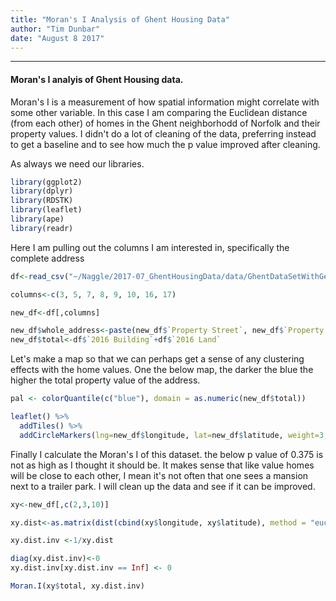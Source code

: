 ```yaml
---
title: "Moran's I Analysis of Ghent Housing Data"
author: "Tim Dunbar"
date: "August 8 2017"
---
```

---------------
#### Moran's I analyis of Ghent Housing data.

Moran's I is a measurement of how spatial information might correlate with some other variable.  In this case I am comparing the Euclidean distance (from each other) of homes in the Ghent neighborhodd of Norfolk and their property values.  I didn't do a lot of cleaning of the data, preferring instead to get a baseline and to see how much the p value improved after cleaning.

As always we need our libraries.
``` r
library(ggplot2)
library(dplyr)
library(RDSTK)
library(leaflet)
library(ape)
library(readr)
```
Here I am pulling out the columns I am interested in, specifically the complete address
``` r
df<-read_csv("~/Naggle/2017-07_GhentHousingData/data/GhentDataSetWithGeo.csv")

columns<-c(3, 5, 7, 8, 9, 10, 16, 17)

new_df<-df[,columns]

new_df$whole_address<-paste(new_df$`Property Street`, new_df$`Property City`, new_df$`Property State`, new_df$`Property Zip`)
new_df$total<-df$`2016 Building`+df$`2016 Land`
```
Let's make a map so that we can perhaps get a sense of any clustering effects with the home values.  One the below map, the darker the blue the higher the total property value of the address.
``` r
pal <- colorQuantile(c("blue"), domain = as.numeric(new_df$total))

leaflet() %>%
  addTiles() %>%
  addCircleMarkers(lng=new_df$longitude, lat=new_df$latitude, weight=3, radius=3, opacity=.2, color=pal)
```


Finally I calculate the Moran's I of this dataset.  the below p value of 0.375 is not as high as I thought it should be.  It makes sense that like value homes will be close to each other, I mean it's not often that one sees a mansion next to a trailer park.  I will clean up the data and see if it can be improved.


``` r
xy<-new_df[,c(2,3,10)]

xy.dist<-as.matrix(dist(cbind(xy$longitude, xy$latitude), method = "euclidean", diag = FALSE, upper = FALSE, p = 2))

xy.dist.inv <-1/xy.dist

diag(xy.dist.inv)<-0
xy.dist.inv[xy.dist.inv == Inf] <- 0

Moran.I(xy$total, xy.dist.inv)
```



